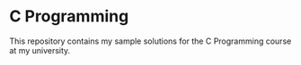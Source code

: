 # C Programming

This repository contains my sample solutions for the C Programming course at my university.
